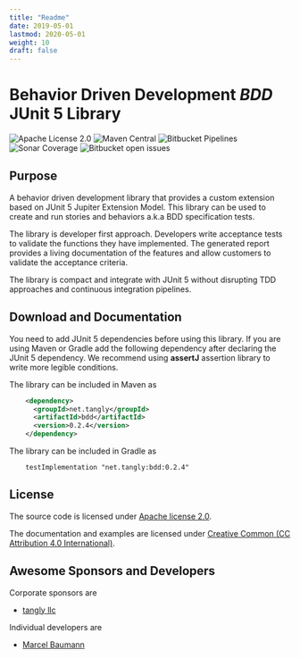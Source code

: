 ```yaml
---
title: "Readme"
date: 2019-05-01
lastmod: 2020-05-01
weight: 10
draft: false
---
```


# Behavior Driven Development _BDD_ JUnit 5 Library

![Apache License 2.0](https://img.shields.io/badge/license-Apache%202-blue.svg)
![Maven Central](https://img.shields.io/maven-central/v/net.tangly/bdd.svg)
![Bitbucket Pipelines](https://img.shields.io/bitbucket/pipelines/tangly-team/tangly-os.svg)
![Sonar Coverage](https://img.shields.io/sonar/https/sonarcloud.io/tangly-os-at-tangly.net/coverage.svg)
![Bitbucket open issues](https://img.shields.io/bitbucket/issues-raw/tangly/tangly-os.svg)

## Purpose

A behavior driven development library that provides a custom extension based on JUnit 5 Jupiter Extension Model. This library can be used to create
and run stories and behaviors a.k.a BDD specification tests.

The library is developer first approach. Developers write acceptance tests to validate the functions they have implemented. The generated
report provides a living documentation of the features and allow customers to validate the acceptance criteria.

The library is compact and integrate with JUnit 5 without disrupting TDD approaches and continuous integration pipelines.

## Download and Documentation

You need to add JUnit 5 dependencies before using this library. If you are using Maven or Gradle  add the following dependency after declaring the
 JUnit 5 dependency. We recommend using __assertJ__ assertion library to write more legible conditions.

The library can be included in Maven as

```xml
    <dependency>
      <groupId>net.tangly</groupId>
      <artifactId>bdd</artifactId>
      <version>0.2.4</version>
    </dependency>
```    

The library can be included in Gradle as

```
    testImplementation "net.tangly:bdd:0.2.4"
```

## License

The source code is licensed under [Apache license 2.0](https://www.apache.org/licenses/LICENSE-2.0).

The documentation and examples are licensed under [Creative Common (CC Attribution 4.0 International)](https://creativecommons.org/licenses/by/4.0/).

## Awesome Sponsors and Developers

Corporate sponsors are

* [tangly llc](https://www.tangly.net)

Individual developers are

* [Marcel Baumann](https://linkedin.com/in/marcelbaumann)

